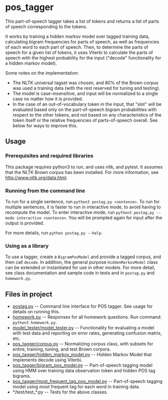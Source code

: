 # pos_tagger

This part-of-speech tagger takes a list of tokens and returns a list of parts of speech corresponding to the tokens.

It works by training a hidden markov model over tagged training data, calculating bigram frequencies for parts of speech, as well as frequencies of each word to each part of speech.  Then, to determine the parts of speech for a given list of tokens, it uses Viterbi to calculate the parts of speech with the highest probability for the input ("decode" functionality for a hidden markov model).

Some notes on the implementation:
* The NLTK universal tagset was chosen, and 80% of the Brown corpus was used a training data (with the rest reserved for tuning and testing).
* The model is case-insensitive, and input will be normalized to a single case no matter how it is provided.
* In the case of an out-of-vocabulary token in the input, that "slot" will be evaluated based only on the part-of-speech bigram probabilities with respect to the other tokens, and not based on any characteristics of the token itself or the relative frequencies of parts-of-speech overall.  See below for ways to improve this.

## Usage
### Prerequisites and required libraries
This package requires python3 to run, and uses nltk, and pytest. It assumes that the NLTK Brown corpus has been installed. For more information, see http://www.nltk.org/data.html.

### Running from the command line
To run for a single sentence, run `python3 postag.py <sentence>`.  To run for multiple sentences, it is faster to run in interactive mode, to avoid having to recompute the model.  To enter interactive mode, run `python3 postag.py --mode interactive <sentence>`.  You will be prompted again for input after the output is provided.

For more details, run `python postag.py --help`.

### Using as a library
To use a tagger, create a `BigramPosModel` and provide a tagged corpus, and then call `decode`. In addition, the general purpose `HiddenMarkovModel` class can be extended or instantiated for use in other models.  For more detail, see class documentation and sample code in tests and in `postag.py` and `homework.py`. 

## Files in project
* [postag.py](postag.py) -- Command line interface for POS tagger.  See usage for details on running this.
* [homework.py](homework.py) -- Responses for all homework questions.  Run command:  `python3 homework.py`.
* [model_tester/model_tester.py](model_tester/model_tester.py) -- Functionality for evaluating a model with test data and reporting on error rates, generating confusion matrix, etc.
* [pos_tagger/corpus.py](pos_tagger/corpus.py) -- Normalizing corpus class, with subsets for entire, training, tuning, and test Brown corpora.
* [pos_tagger/hidden_markov_model.py](pos_tagger/hidden_markov_model.py) -- Hidden Markov Model that implements decode using Viterbi.
* [pos_tagger/bigram_pos_model.py](pos_tagger/bigram_pos_model.py) -- Part-of-speech tagging model using HMM over training data observation token and hidden POS tag bigrams.
* [pos_tagger/most_frequent_tag_pos_model.py](pos_tagger/most_frequent_tag_pos_model.py) -- Part-of-speech tagging model using most frequent tag for each word in training data.
* \*/test/test_\*.py -- Tests for the above classes.

